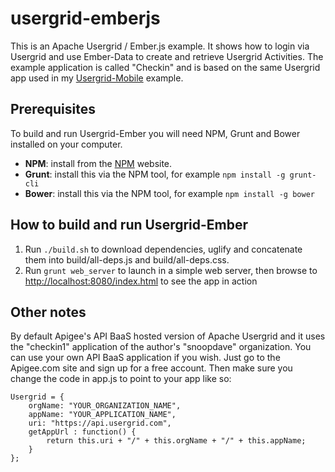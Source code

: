 usergrid-emberjs
===

This is an Apache Usergrid / Ember.js example.
It shows how to login via Usergrid and use Ember-Data to create and retrieve Usergrid Activities.
The example application is called "Checkin" and is based on the same Usergrid app used in my
[Usergrid-Mobile](https://github.com/snoopdave/usergrid-mobile) example.

Prerequisites
---
To build and run Usergrid-Ember you will need NPM, Grunt and Bower installed on your computer.
* __NPM__: install from the [NPM](http://npmjs.org) website.
* __Grunt__: install this via the NPM tool, for example `npm install -g grunt-cli`
* __Bower__: install this via the NPM tool, for example `npm install -g bower`

How to build and run Usergrid-Ember
---
1. Run `./build.sh` to download dependencies, uglify and concatenate them into build/all-deps.js and build/all-deps.css.
2. Run `grunt web_server` to launch in a simple web server, then browse to
[http://localhost:8080/index.html](http://localhost:8080/index.html) to see the app in action

Other notes
---
By default Apigee's API BaaS hosted version of Apache Usergrid and it uses the "checkin1" application of the
author's "snoopdave" organization. You can use your own API BaaS application if you wish. Just go to the
Apigee.com site and sign up for a free account. Then make sure you change the code in app.js to point to your app
like so:

    Usergrid = {
        orgName: "YOUR_ORGANIZATION_NAME",
        appName: "YOUR_APPLICATION_NAME",
        uri: "https://api.usergrid.com",
        getAppUrl : function() {
            return this.uri + "/" + this.orgName + "/" + this.appName;
        }
    };

